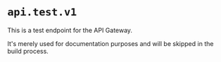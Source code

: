 # `api.test.v1`

This is a test endpoint for the API Gateway.

It's merely used for documentation purposes and will be skipped in the build process.